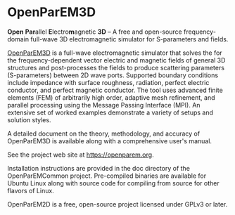 # OpenParEM3D
**Open** **Par**allel **E**lectro**m**agnetic **3D** – A free and open-source frequency-domain full-wave 3D electromagnetic simulator for S-parameters and fields.

[OpenParEM3D](https://openparem.org) is a full-wave electromagnetic simulator that solves the for the frequency-dependent vector electric and magnetic fields of general 3D structures and post-processes the fields to produce scattering parameters (S-parameters) between 2D wave ports. Supported boundary conditions include impedance with surface roughness, radiation, perfect electric conductor, and perfect magnetic conductor.  The tool uses advanced finite elements (FEM) of arbitrarily high order, adaptive mesh refinement, and parallel processing using the Message Passing Interface (MPI).  An extensive set of worked examples demonstrate a variety of setups and solution styles.

A detailed document on the theory, methodology, and accuracy of OpenParEM3D is available along with a comprehensive user's manual.

See the project web site at https://openparem.org.

Installation instructions are provided in the doc directory of the OpenParEMCommon project. Pre-compiled binaries are available for Ubuntu Linux along with source code for compiling from source for other flavors of Linux.

OpenParEM2D is a free, open-source project licensed under GPLv3 or later.
